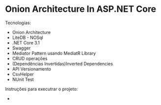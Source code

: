 # Onion Architecture In ASP.NET Core 

<p>Tecnologias:</p>
<!-- /wp:paragraph -->

<!-- wp:list -->
<ul><li>Onion Architecture</li><li>LiteDB - NOSql</li><li>.NET Core 3.1</li><li>Swagger</li><li> Mediator Pattern usando MediatR Library</li><li>CRUD operações</li><li>(Dependências Invertidas)Inverted Dependencies</li><li>API Versionamento</li><li>CsvHelper</li><li>NUnit Test</li></ul>

<p>Instruções para executrar o projeto:</p>


<ul><li> </li></ul>
